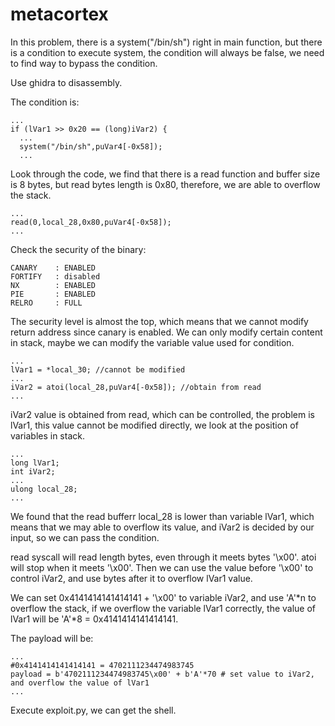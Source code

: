 # metacortex
In this problem, there is a system("/bin/sh") right in main function, but there is a condition to execute system, the condition will always be false, we need to find way to bypass the condition.

Use ghidra to disassembly.

The condition is:
```
...
if (lVar1 >> 0x20 == (long)iVar2) {
  ...
  system("/bin/sh",puVar4[-0x58]);
  ...
```
Look through the code, we find that there is a read function and buffer size is 8 bytes, but read bytes length is 0x80, therefore, we are able to overflow the stack.
```
...
read(0,local_28,0x80,puVar4[-0x58]);
...
```
Check the security of the binary:
```
CANARY    : ENABLED
FORTIFY   : disabled
NX        : ENABLED
PIE       : ENABLED
RELRO     : FULL
```

The security level is almost the top, which means that we cannot modify return address since canary is enabled. We can only modify certain content in stack, maybe we can modify the variable value used for condition.

```
...
lVar1 = *local_30; //cannot be modified
...
iVar2 = atoi(local_28,puVar4[-0x58]); //obtain from read
...
```
iVar2 value is obtained from read, which can be controlled, the problem is lVar1, this value cannot be modified directly, we look at the position of variables in stack.
```
...
long lVar1;
int iVar2;
...
ulong local_28;
...
```
We found that the read bufferr local_28 is lower than variable lVar1, which means that we may able to overflow its value, and iVar2 is decided by our input, so we can pass the condition. 

read syscall will read length bytes, even through it meets bytes '\x00'. atoi will stop when it meets '\x00'. Then we can use the value before '\x00' to control iVar2, and use bytes after it to overflow lVar1 value.

We can set 0x4141414141414141 + '\x00' to variable iVar2, and use 'A'*n to overflow the stack, if we overflow the variable lVar1 correctly, the value of lVar1 will be 'A'*8 = 0x4141414141414141.

The payload will be:
```
...
#0x4141414141414141 = 4702111234474983745
payload = b'4702111234474983745\x00' + b'A'*70 # set value to iVar2, and overflow the value of lVar1
...
```
Execute exploit.py, we can get the shell.
